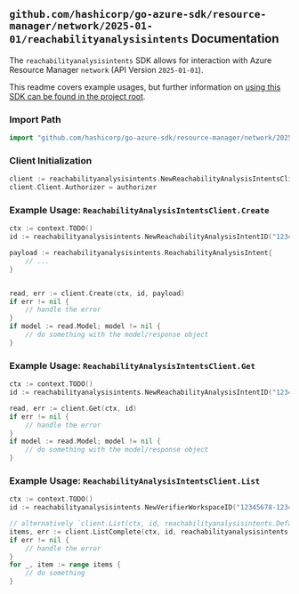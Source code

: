 
## `github.com/hashicorp/go-azure-sdk/resource-manager/network/2025-01-01/reachabilityanalysisintents` Documentation

The `reachabilityanalysisintents` SDK allows for interaction with Azure Resource Manager `network` (API Version `2025-01-01`).

This readme covers example usages, but further information on [using this SDK can be found in the project root](https://github.com/hashicorp/go-azure-sdk/tree/main/docs).

### Import Path

```go
import "github.com/hashicorp/go-azure-sdk/resource-manager/network/2025-01-01/reachabilityanalysisintents"
```


### Client Initialization

```go
client := reachabilityanalysisintents.NewReachabilityAnalysisIntentsClientWithBaseURI("https://management.azure.com")
client.Client.Authorizer = authorizer
```


### Example Usage: `ReachabilityAnalysisIntentsClient.Create`

```go
ctx := context.TODO()
id := reachabilityanalysisintents.NewReachabilityAnalysisIntentID("12345678-1234-9876-4563-123456789012", "example-resource-group", "networkManagerName", "verifierWorkspaceName", "reachabilityAnalysisIntentName")

payload := reachabilityanalysisintents.ReachabilityAnalysisIntent{
	// ...
}


read, err := client.Create(ctx, id, payload)
if err != nil {
	// handle the error
}
if model := read.Model; model != nil {
	// do something with the model/response object
}
```


### Example Usage: `ReachabilityAnalysisIntentsClient.Get`

```go
ctx := context.TODO()
id := reachabilityanalysisintents.NewReachabilityAnalysisIntentID("12345678-1234-9876-4563-123456789012", "example-resource-group", "networkManagerName", "verifierWorkspaceName", "reachabilityAnalysisIntentName")

read, err := client.Get(ctx, id)
if err != nil {
	// handle the error
}
if model := read.Model; model != nil {
	// do something with the model/response object
}
```


### Example Usage: `ReachabilityAnalysisIntentsClient.List`

```go
ctx := context.TODO()
id := reachabilityanalysisintents.NewVerifierWorkspaceID("12345678-1234-9876-4563-123456789012", "example-resource-group", "networkManagerName", "verifierWorkspaceName")

// alternatively `client.List(ctx, id, reachabilityanalysisintents.DefaultListOperationOptions())` can be used to do batched pagination
items, err := client.ListComplete(ctx, id, reachabilityanalysisintents.DefaultListOperationOptions())
if err != nil {
	// handle the error
}
for _, item := range items {
	// do something
}
```
